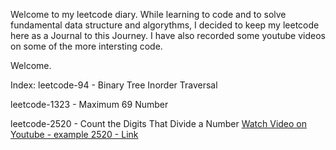 
Welcome to my leetcode diary. While learning to code and to solve fundamental data structure and algorythms, I decided to keep my leetcode here as a Journal to this Journey.
I have also recorded some youtube videos on some of the more intersting code.

Welcome.

Index:
leetcode-94 - Binary Tree Inorder Traversal

leetcode-1323 - Maximum 69 Number

leetcode-2520 - Count the Digits That Divide a Number
[Watch Video on Youtube - example 2520 - Link](https://youtu.be/BeS_4efa7-U)



